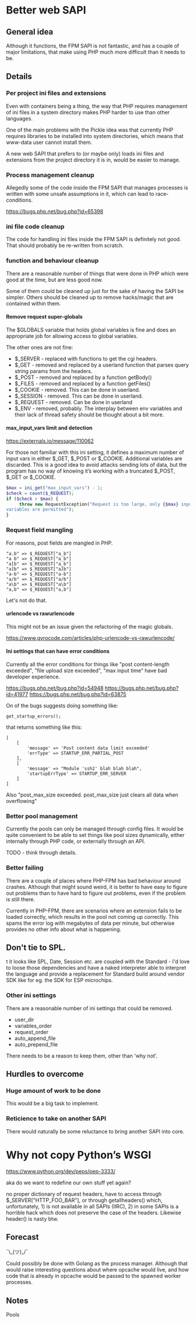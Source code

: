 # Better web SAPI 

## General idea

Although it functions, the FPM SAPI is not fantastic, and has a couple of major limitations, that make using PHP much more difficult than it needs to be.

## Details 

### Per project ini files and extensions

Even with containers being a thing, the way that PHP requires management of ini files in a system directory makes PHP harder to use than other languages.

One of the main problems with the Pickle idea was that currently PHP requires libraries to be installed into system directories, which means that www-data user cannot install them.

A new web SAPI that prefers to (or maybe only) loads ini files and extensions from the project directory it is in, would be easier to manage.

### Process management cleanup

Allegedly some of the code inside the FPM SAPI that manages processes is written with some unsafe assumptions in it, which can lead to race-conditions.

https://bugs.php.net/bug.php?id=65398

### ini file code cleanup

The code for handling ini files inside the FPM SAPI is definitely not good. That should probably be re-written from scratch. 

### function and behaviour cleanup

There are a reasonable number of things that were done in PHP which were good at the time, but are less good now.

Some of them could be cleaned up just for the sake of having the SAPI be simpler. Others should be cleaned up to remove hacks/magic that are contained within them.

#### Remove request super-globals

The $GLOBALS variable that holds global variables is fine and does an appropriate job for allowing access to global variables.

The other ones are not fine:

* $_SERVER - replaced with functions to get the cgi headers.
* $_GET - removed and replaced by a userland function that parses query string params from the headers.
* $_POST - removed and replaced by a function getBody()
* $_FILES - removed and replaced by a function getFiles()
* $_COOKIE - removed. This can be done in userland.
* $_SESSION - removed. This can be done in userland.
* $_REQUEST - removed. Can be done in userland
* $_ENV - removed, probably. The interplay between env variables and their lack of thread safety should be thought about a bit more.

#### max_input_vars limit and detection

https://externals.io/message/110062

For those not familiar with this ini setting, it defines a maximum number of input vars in either $_GET, $_POST or $_COOKIE. Additional variables are discarded. This is a good idea to avoid attacks sending lots of data, but the program has no way of knowing it’s working with a truncated $_POST, $_GET or $_COOKIE.

```php
$max = ini_get("max_input_vars") - 1;
$check = count($_REQUEST);
if ($check > $max) {
     throw new RequestException("Request is too large, only {$max} input
variables are permitted");
}
```

### Request field mangling

For reasons, post fields are mangled in PHP.
 
```
"a.b" => $_REQUEST["a_b"]
"a b" => $_REQUEST["a_b"]
"a[b" => $_REQUEST["a_b"]
"a]b" => $_REQUEST["a]b"]
"a-b" => $_REQUEST["a-b"]
"a/b" => $_REQUEST["a/b"]
"a\b" => $_REQUEST["a\b"]
"a,b" => $_REQUEST["a,b"]
```

Let's not do that.

#### urlencode vs rawurlencode

This might not be an issue given the refactoring of the magic globals.

https://www.gyrocode.com/articles/php-urlencode-vs-rawurlencode/



#### Ini settings that can have error conditions

Currently all the error conditions for things like "post content-length exceeded", "file upload size exceeded", "max input time" have bad developer experience.

https://bugs.php.net/bug.php?id=54948
https://bugs.php.net/bug.php?id=41977
https://bugs.php.net/bug.php?id=63875

On of the bugs suggests doing something like:

```
get_startup_errors();
```
that returns something like this:  
```
[
    [
        'message' => 'Post content data limit exceeded'
        'errType' => STARTUP_ERR_PARTIAL_POST
    ],   
    [
        'message' => "Module 'ssh2' blah blah blah",
        'startupErrType' => STARTUP_ERR_SERVER
    ]
]
```

Also "post_max_size exceeded. post_max_size just clears all data when overflowing"


### Better pool management

Currently the pools can only be managed through config files. It would be quite convenient to be able to set things like pool sizes dynamically, either internally through PHP code, or externally through an API.

TODO - think through details.


### Better failing

There are a couple of places where PHP-FPM has bad behaviour around crashes. Although that might sound weird, it is better to have easy to figure out problems than to have hard to figure out problems, even if the problem is still there.

Currently in PHP-FPM, there are scenarios where an extension fails to be loaded correctly, which results in the pool not coming up correctly. This spams the error log with megabytes of data per minute, but otherwise provides no other info about what is happening.


## Don't tie to SPL.

t it looks like SPL, Date, Session etc. are coupled with the Standard - I'd love to loose those dependencies and have a naked interpreter able to interpret the language and provide a replacement for Standard build around vendor SDK like for eg. the SDK for ESP microchips.


### Other ini settings

There are a reasonable number of ini settings that could be removed.

* user_dir
* variables_order
* request_order
* auto_append_file
* auto_prepend_file

There needs to be a reason to keep them, other than 'why not'.

## Hurdles to overcome

### Huge amount of work to be done 

This would be a big task to implement.

### Reticience to take on another SAPI

There would naturally be some reluctance to bring another SAPI into core.


# Why not copy Python’s WSGI

https://www.python.org/dev/peps/pep-3333/

aka do we want to redefine our own stuff yet again?


no proper dictionary of request headers, have to access through $_SERVER["HTTP_FOO_BAR"], or through getallheaders() which, unfortunately, 1) is not available in all SAPIs (IIRC), 2) in some SAPIs is a horrible hack which does not preserve the case of the headers. Likewise header() is nasty btw.




## Forecast

¯\\\_(ツ)\_/¯

Could possibly be done with Golang as the process manager. Although that would raise interesting questions about where opcache would live, and how code that is already in opcache would be passed to the spawned worker processes.

## Notes


Pools



